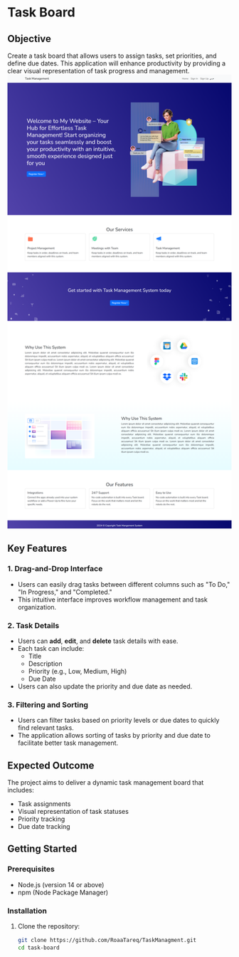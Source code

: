 # Task Board

## Objective
Create a task board that allows users to assign tasks, set priorities, and define due dates. This application will enhance productivity by providing a clear visual representation of task progress and management.
![Task Board Screenshot](./src/assets/images/Home-en.png)
## Key Features

### 1. Drag-and-Drop Interface
- Users can easily drag tasks between different columns such as "To Do," "In Progress," and "Completed."
- This intuitive interface improves workflow management and task organization.

### 2. Task Details
- Users can **add**, **edit**, and **delete** task details with ease.
- Each task can include:
  - Title
  - Description
  - Priority (e.g., Low, Medium, High)
  - Due Date
- Users can also update the priority and due date as needed.

### 3. Filtering and Sorting
- Users can filter tasks based on priority levels or due dates to quickly find relevant tasks.
- The application allows sorting of tasks by priority and due date to facilitate better task management.

## Expected Outcome
The project aims to deliver a dynamic task management board that includes:
- Task assignments
- Visual representation of task statuses
- Priority tracking
- Due date tracking

## Getting Started

### Prerequisites
- Node.js (version 14 or above)
- npm (Node Package Manager)

### Installation
1. Clone the repository:
   ```bash
   git clone https://github.com/RoaaTareq/TaskManagment.git
   cd task-board
